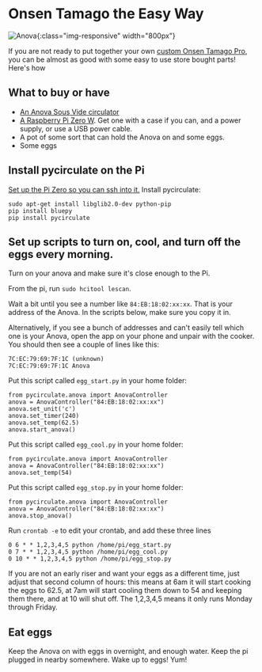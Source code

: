 # Onsen Tamago the Easy Way 

 ![Anova](pics/anova.jpg){:class="img-responsive" width="800px"}

If you are not ready to put together your own [custom Onsen Tamago Pro](http://onsentamago.pro), you can be almost as good with some easy to use store bought parts! Here's how

## What to buy or have

 * [An Anova Sous Vide circulator](https://www.amazon.com/Anova-Culinary-Precision-Bluetooth-Circulator/dp/B00UKPBXM4)
 * [A Raspberry Pi Zero W](https://www.amazon.com/CanaKit-Raspberry-Wireless-Official-Supply/dp/B071L2ZQZX). Get one with a case if you can, and a power supply, or use a USB power cable.
 * A pot of some sort that can hold the Anova on and some eggs.
 * Some eggs

## Install pycirculate on the Pi

[Set up the Pi Zero so you can ssh into it.](https://www.losant.com/blog/getting-started-with-the-raspberry-pi-zero-w-without-a-monitor) Install pycirculate:

```
sudo apt-get install libglib2.0-dev python-pip
pip install bluepy
pip install pycirculate
```

## Set up scripts to turn on, cool, and turn off the eggs every morning.

Turn on your anova and make sure it's close enough to the Pi. 

From the pi, run `sudo hcitool lescan`. 

Wait a bit until you see a number like `84:EB:18:02:xx:xx`. That is your address of the Anova. In the scripts below, make sure you copy it in.

Alternatively, if you see a bunch of addresses and can't easily tell which one is your Anova, open the app on your phone and unpair with the cooker. You should then see a couple of lines like this:

```
7C:EC:79:69:7F:1C (unknown)
7C:EC:79:69:7F:1C Anova
```

Put this script called `egg_start.py` in your home folder:

```
from pycirculate.anova import AnovaController
anova = AnovaController("84:EB:18:02:xx:xx")
anova.set_unit('c')
anova.set_timer(240)
anova.set_temp(62.5)
anova.start_anova()
```

Put this script called `egg_cool.py` in your home folder:

```
from pycirculate.anova import AnovaController
anova = AnovaController("84:EB:18:02:xx:xx")
anova.set_temp(54)
```

Put this script called `egg_stop.py` in your home folder:

```
from pycirculate.anova import AnovaController
anova = AnovaController("84:EB:18:02:xx:xx")
anova.stop_anova()
```

Run `crontab -e` to edit your crontab, and add these three lines

```
0 6 * * 1,2,3,4,5 python /home/pi/egg_start.py
0 7 * * 1,2,3,4,5 python /home/pi/egg_cool.py
0 10 * * 1,2,3,4,5 python /home/pi/egg_stop.py
```

If you are not an early riser and want your eggs as a different time, just adjust that second column of hours: this means at 6am it will start cooking the eggs to 62.5, at 7am will start cooling them down to 54 and keeping them there, and at 10 will shut off. The 1,2,3,4,5 means it only runs Monday through Friday. 

## Eat eggs

Keep the Anova on with eggs in overnight, and enough water. Keep the pi plugged in nearby somewhere. Wake up to eggs! Yum!




